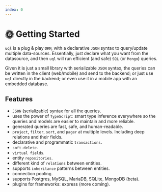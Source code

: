 ```yaml
---
index: 0
---
```

# :sun_with_face: Getting Started

`uql` is a plug & play `ORM`, with a declarative `JSON` syntax to query/update multiple data-sources. Essentially, just declare what you want from the datasource, and then `uql` will run efficient (and safe) `SQL` (or `Mongo`) queries.

Given it is just a small library with serializable `JSON` syntax, the queries can be written in the client (web/mobile) and send to the backend; or just use `uql` directly in the backend; or even use it in a mobile app with an embedded database.

## Features

- `JSON` (serializable) syntax for all the queries.
- uses the power of `TypeScript`: smart type inference everywhere so the queries and models are easier to maintain and more reliable.
- generated queries are fast, safe, and human-readable.
- `project`, `filter`, `sort`, and `pager` at multiple levels. Including deep relations and their fields.
- declarative and programmatic `transactions`.
- `soft-delete`.
- `virtual fields`.
- entity `repositories`.
- different kind of `relations` between entities.
- supports `inheritance` patterns between entities.
- connection pooling.
- supports Postgres, MySQL, MariaDB, SQLite, MongoDB (beta).
- plugins for frameworks: express (more coming).

